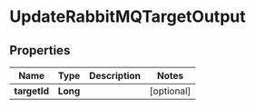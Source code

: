 

# UpdateRabbitMQTargetOutput


## Properties

Name | Type | Description | Notes
------------ | ------------- | ------------- | -------------
**targetId** | **Long** |  |  [optional]



